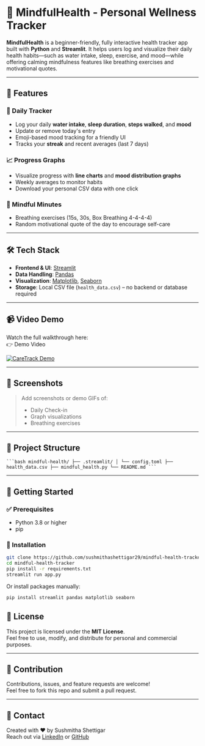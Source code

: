 # 🌱 MindfulHealth - Personal Wellness Tracker

**MindfulHealth** is a beginner-friendly, fully interactive health tracker app built with **Python** and **Streamlit**. It helps users log and visualize their daily health habits—such as water intake, sleep, exercise, and mood—while offering calming mindfulness features like breathing exercises and motivational quotes.

---

## 🚀 Features

### 📅 Daily Tracker
- Log your daily **water intake**, **sleep duration**, **steps walked**, and **mood**
- Update or remove today's entry
- Emoji-based mood tracking for a friendly UI
- Tracks your **streak** and recent averages (last 7 days)

### 📈 Progress Graphs
- Visualize progress with **line charts** and **mood distribution graphs**
- Weekly averages to monitor habits
- Download your personal CSV data with one click

### 🧘 Mindful Minutes
- Breathing exercises (15s, 30s, Box Breathing 4-4-4-4)
- Random motivational quote of the day to encourage self-care

---

## 🛠️ Tech Stack

- **Frontend & UI**: [Streamlit](https://streamlit.io/)
- **Data Handling**: [Pandas](https://pandas.pydata.org/)
- **Visualization**: [Matplotlib](https://matplotlib.org/), [Seaborn](https://seaborn.pydata.org/)
- **Storage**: Local CSV file (`health_data.csv`) – no backend or database required

---
## 📹 Video Demo

Watch the full walkthrough here:  
👉 Demo Video

[![CareTrack Demo](https://img.youtube.com/vi/tKiqx73z1Oo/0.jpg)](https://youtu.be/tKiqx73z1Oo)

---

## 📸 Screenshots

> Add screenshots or demo GIFs of:
> - Daily Check-in
> - Graph visualizations
> - Breathing exercises

---

## 📂 Project Structure
<pre lang="bash"><code>```bash mindful-health/ ├── .streamlit/ │ └── config.toml ├── health_data.csv ├── mindful_health.py └── README.md ```</code></pre>

---

## 🧪 Getting Started

### ✅ Prerequisites

- Python 3.8 or higher
- pip

### 🔧 Installation

```bash
git clone https://github.com/sushmithashettigar29/mindful-health-tracker.git
cd mindful-health-tracker
pip install -r requirements.txt
streamlit run app.py
```

Or install packages manually:

```bash
pip install streamlit pandas matplotlib seaborn

```


## 📝 License

This project is licensed under the **MIT License**.  
Feel free to use, modify, and distribute for personal and commercial purposes.

---

## 🙌 Contribution

Contributions, issues, and feature requests are welcome!  
Feel free to fork this repo and submit a pull request.

---

## 💬 Contact

Created with ❤️ by Sushmitha Shettigar  
Reach out via [LinkedIn](https://www.linkedin.com/in/sushmithashettigar/) or [GitHub](https://github.com/sushmithashettigar29)